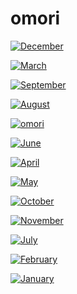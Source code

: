 # omori

<a href="December.png"><img alt="December" src="December.png"></a>

<a href="March.png"><img alt="March" src="March.png"></a>

<a href="September.png"><img alt="September" src="September.png"></a>

<a href="August.png"><img alt="August" src="August.png"></a>

<a href="omori.jpg"><img alt="omori" src="omori.jpg"></a>

<a href="June.png"><img alt="June" src="June.png"></a>

<a href="April.png"><img alt="April" src="April.png"></a>

<a href="May.png"><img alt="May" src="May.png"></a>

<a href="October.png"><img alt="October" src="October.png"></a>

<a href="November.png"><img alt="November" src="November.png"></a>

<a href="July.png"><img alt="July" src="July.png"></a>

<a href="February.png"><img alt="February" src="February.png"></a>

<a href="January.png"><img alt="January" src="January.png"></a>

